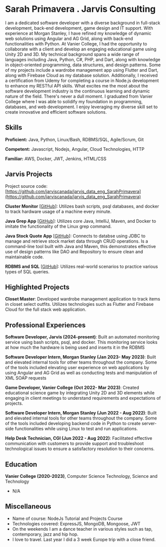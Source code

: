 # Sarah Primavera . Jarvis Consulting

I am a dedicated software developer with a diverse background in full-stack development, back-end development, game design and IT support. With experience at Morgan Stanley, I have refined my knowledge of dynamic web solutions using Angular and AG Grid, along with back-end functionalities with Python. At Vanier College, I had the opportunity to collaborate with a client and develop an engaging educational game using Unity 2D and 3D. My technical background spans a wide range of languages including Java, Python, C#, PHP, and Dart, along with knowledge in object-oriented programming, data structures, and design patterns. Some of my projects include a wardrobe management app using Flutter and Dart, along with Firebase Cloud as my database solution. Additionally, I received a certification from Udemy for completing a course in Node.js development to enhance my RESTful API skills. What excites me the most about the software development industry is the continuous learning and dynamic nature of the field. There's never a dull moment. I graduated from Vanier College where I was able to solidify my foundation in programming, databases, and web development. I enjoy leveraging my diverse skill set to create innovative and efficient software solutions.

## Skills

**Proficient:** Java, Python, Linux/Bash, RDBMS/SQL, Agile/Scrum, Git

**Competent:** Javascript, Nodejs, Angular, Cloud Technologies, HTTP

**Familiar:** AWS, Docker, JWT, Jenkins, HTML/CSS

## Jarvis Projects

Project source code: [https://github.com/jarviscanada/jarvis_data_eng_SarahPrimavera](https://github.com/jarviscanada/jarvis_data_eng_SarahPrimavera)


**Cluster Monitor** [[GitHub](https://github.com/jarviscanada/jarvis_data_eng_SarahPrimavera/tree/master/linux_sql)]: Utilizes bash scripts, psql databases, and docker to track hardware usage of a machine every minute.

**Java Grep App** [[GitHub](https://github.com/jarviscanada/jarvis_data_eng_SarahPrimavera/tree/mastercore_java/grep)]: Utilizes core Java, IntelliJ, Maven, and Docker to imitate the functionality of the Linux grep command.

**Java Stock Quote App** [[GitHub](https://github.com/jarviscanada/jarvis_data_eng_SarahPrimavera/tree/mastercore_java/jdbc)]: Connects to databse using JDBC to manage and retrieve stock market data through CRUD operations. Is a command-line tool built with Java and Maven, this demonstrates effective use of design patterns like DAO and Repository to ensure clean and maintainable code.

**RDBMS and SQL** [[GitHub](https://github.com/jarviscanada/jarvis_data_eng_SarahPrimavera/tree/master/sql)]: Utilizes real-world scenarios to practice various types of SQL queries.


## Highlighted Projects
**Closet Master**: Developed wardrobe management application to track items in closet select outfits. Utilizes technologies such as Flutter and Firebase Cloud for the full stack web application.


## Professional Experiences

**Software Developer, Jarvis (2024-present)**: Built an automated monitoring service using bash scripts, psql, and docker. This monitoring service looks at how much the hardware is being used and inserts it in the RDBMS

**Software Developer Intern, Morgan Stanley (Jan 2023- May 2023)**: Built and elevated internal tools for other teams throughout the company. Some of the tools included elevating user experience on web applications by using Angular and AG Grid as well as conducting tests and manipulation of XML SOAP requests

**Game Developer, Vanier College (Oct 2022- Mar 2023)**: Created educational science game by integrating Unity 2D and 3D elements while engaging in client meetings to understand requirements and expectations of projects.

**Software Developer Intern, Morgan Stanley (Jun 2022 - Aug 2022)**: Built and elevated internal tools for other teams throughout the company. Some of the tools included developing backend code in Python to create server-side functionalities while using Linux to test and run applications.

**Help Desk Technician, CGI (Jun 2022 - Aug 2022)**: Facilitated effective communication with customers to provide support and troubleshoot technological issues to ensure a satisfactory resolution to their concerns. 


## Education
**Vanier College (2020-2023)**, Computer Science Technology, Science and Technology
- N/A


## Miscellaneous
- Name of course: NodeJs Tutorial and Projects Course
- Technologies covered: ExpressJS, MongoDB, Mongoose, JWT
- On the weekends I am a dance teacher in various styles such as tap, contemporary, jazz and hip hop.
- I love to travel. Last year I did a 3 week Europe trip with a close friend.